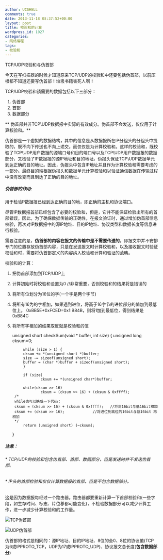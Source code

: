 ```yaml
---
author: UCSHELL
comments: true
date: 2013-11-18 08:37:52+00:00
layout: post
title: 校验和的计算
wordpress_id: 1027
categories:
- 网络编程
tags:
- 校验和
---
```


TCP/UDP校验和与伪首部

今天在写扫描器的时候才知道原来TCP/UDP的校验和中还要包括伪首部，以前压根都不知道还要写伪首部！垃圾书籍害死人啊！

TCP/UDP校验和锁需要的数据包括以下三部分：

1. 伪首部
2. 首部
3. 数据部分

** 伪首部并非TCP\UDP数据报中实际的有效成分。伪首部不会发送，仅仅用于计算校验和。**

伪首部是一个虚拟的数据结构，其中的信息是从数据报所在IP分组头的分组头中提取的，既不向下传送也不向上递交，而仅仅是为计算校验和。这样的校验和，既校验了TCP\UDP用户数据的源端口号和目的端口号以及TCP\UDP用户数据报的数据部分，又检验了IP数据报的源IP地址和目的地址。伪报头保证TCP\UDP数据单元到达正确的目的地址。因此，伪报头中包含IP地址并且作为计算校验和需要考虑的一部分。最终目的端根据伪报头和数据单元计算校验和以验证通信数据在传输过程中没有改变而且到达了正确的目的地址。

##### 伪首部的作用:
用于检验P数据报已经到达正确的目的地，即正确的主机和协议端口。

尽管IP数据报首部已经包含了必要的校验和，但是，它并不能保证检验出所有的首部错误，因此，为了确保数据传输的正确性，在报文验证时，通过增加伪首部信息校验，再次对IP数据报中的源IP地址、目的IP地址、协议类型和数据长度等信息进行校验。

需要注意的是，**伪首部的内容在报文的传输中是不需要传送的**，即报文中并不安排专门的位置存放伪首部内容，只是在发送报文时计算校验和，以及接收报文时验证校验和时，需要将伪首部定义的内容纳入校验和计算和验证的范畴。

校验和的计算：
1. 把伪首部添加到TCP/UDP上
2. 计算初始时将校验和设置为0 //非常重要，否则校验和的结果将是错误的
3. 将所有位划分为16位的字(一个字是两个字节)
4. 将所有16为的字相加，如果遇到进位，将高于16字节的进位部分的值加到最低位上。
		0xBB5E+0xFCED=0x1 B84B，则将1加到最低位，得到结果是0xB84C
5. 将所有字相加的结果取反就是校验和的值
    
    unsigned short checkSum(void * buffer, int size)
    {
            unsigned long cksum=0;
    
            while (size > 1) {
    		cksum += *(unsigned short *)buffer;
    		size -= sizeof(unsigned short);
    		buffer = (char *)buffer + sizeof(unsigned short);
            }
    
            if (size)
                    cksum += *(unsigned char*)buffer;
    
            while(cksum >> 16)
                    cksum = (cksum >> 16) + (cksum & 0xffff);
    	/*
    	while也可以换成一下代码：
    	cksum = (cksum >> 16) + (cksum & 0xffff);	//将高16bit与低16bit相加
    	cksum += (cksum >> 16);				//将进位到高位的16bit与低16bit 再相加
    	*/
            return (unsigned short) (~cksum);
    }



##### 注意：

###### * TCP/UDP的校验和包含伪首部、首部、数据部分，但是发送时并不发送伪首部。

###### * IP头的首部检验和仅仅计算数据报的首部，但是不包含数据部分。

这是因为数据报每经过一个路由器，路由器都要重新计算一下首部校验和(一些字段，如生存时间、标志、片位移都可能变化)，不检验数据部分可以减少计算工作，进一步减少计算校验和的工作量。



![TCP伪首部](/uploads/2013/TCP.png)


![UDP伪首部](/uploads/2013/UDP.png)

伪首部的格式是相同的：源IP地址、目的IP地址、8位的全0、8位的协议值(TCP为6或IPPROTO_TCP，UDP为17或IPPROTO_UDP)、协议报文总长度(**包含数据部分**)
